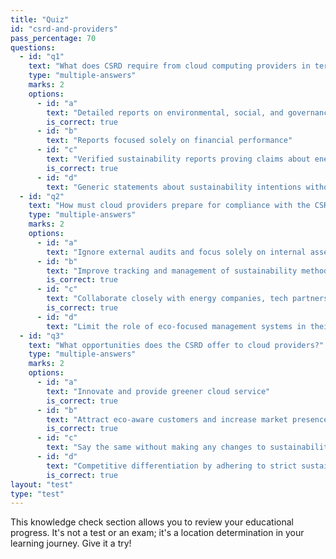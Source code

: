 ```yaml
---
title: "Quiz"
id: "csrd-and-providers"
pass_percentage: 70
questions:
  - id: "q1"
    text: "What does CSRD require from cloud computing providers in terms of reporting?"
    type: "multiple-answers"
    marks: 2
    options:
      - id: "a"
        text: "Detailed reports on environmental, social, and governance (ESG) efforts"
        is_correct: true
      - id: "b"
        text: "Reports focused solely on financial performance"
      - id: "c"
        text: "Verified sustainability reports proving claims about energy efficiency and renewable energy use"
        is_correct: true
      - id: "d"
        text: "Generic statements about sustainability intentions without the need for verification"
  - id: "q2"
    text: "How must cloud providers prepare for compliance with the CSRD?"
    type: "multiple-answers"
    marks: 2
    options:
      - id: "a"
        text: "Ignore external audits and focus solely on internal assessments"
      - id: "b"
        text: "Improve tracking and management of sustainability methods"
        is_correct: true
      - id: "c"
        text: "Collaborate closely with energy companies, tech partners, and industry groups"
        is_correct: true
      - id: "d"
        text: "Limit the role of eco-focused management systems in their operation"
  - id: "q3"
    text: "What opportunities does the CSRD offer to cloud providers?"
    type: "multiple-answers"
    marks: 2
    options:
      - id: "a"
        text: "Innovate and provide greener cloud service"
        is_correct: true
      - id: "b"
        text: "Attract eco-aware customers and increase market presence"
        is_correct: true
      - id: "c"
        text: "Say the same without making any changes to sustainability practices"
      - id: "d"
        text: "Competitive differentiation by adhering to strict sustainability requirements"
        is_correct: true
layout: "test"
type: "test"
---
```

This knowledge check section allows you to review your educational progress. It's not a test or an exam; it's a location determination in your learning journey. Give it a try!

